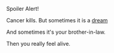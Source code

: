 Spoiler Alert!

Cancer kills. But sometimes it is a [dream](../marshmallow.md)

And sometimes it's your brother-in-law.

Then you really feel alive.